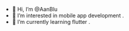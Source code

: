 - 👋 Hi, I’m @AanBlu
- 👀 I’m interested in mobile app development .
- 🌱 I’m currently learning flutter .
